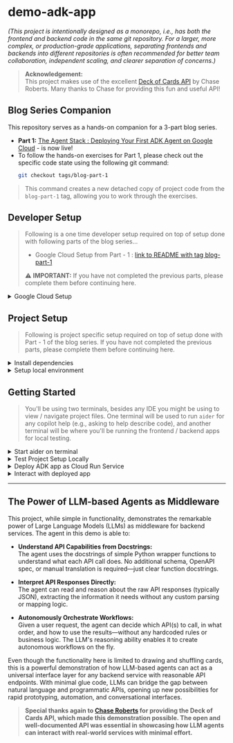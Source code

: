 # demo-adk-app

_(This project is intentionally designed as a monorepo, i.e., has both the frontend and backend code in the same git repository. For a larger, more complex, or production-grade applications, separating frontends and backends into different repositories is often recommended for better team collaboration, independent scaling, and clearer separation of concerns.)_

> **Acknowledgement:**  
> This project makes use of the excellent [Deck of Cards API](https://deckofcardsapi.com/) by Chase Roberts. Many thanks to Chase for providing this fun and useful API!

## Blog Series Companion
This repository serves as a hands-on companion for a 3-part blog series.
*   **Part 1:** [The Agent Stack : Deploying Your First ADK Agent on Google Cloud](https://www.linkedin.com/pulse/agent-stack-deploying-your-first-adk-google-cloud-amit-bhadoria-emvdc) - is now live!
*   To follow the hands-on exercises for Part 1, please check out the specific code state using the following git command:
     ```bash
     git checkout tags/blog-part-1
     ```
> This command creates a new detached copy of project code from the `blog-part-1` tag, allowing you to work through the exercises.

## Developer Setup

> Following is a one time developer setup required on top of setup done with following parts of the blog series...
>
> * Google Cloud Setup from Part - 1 : [link to README with tag blog-part-1](https://github.com/gnulib/demo-adk-app/blob/blog-part-1/README.md)
>
> ⚠️ **IMPORTANT:** If you have not completed the previous parts, please complete them before continuing here.

<details>
<summary>Google Cloud Setup</summary>

**Step 1:** Export environment variables related to project:

```bash
# use same values as previous setup instructions
```

> You can add the above exports into your shell's environment file, e.g. `~/.zshrc`

**Step 2:** Enable the following APIs in your project:

```bash
# use same command as previous setup instructions
```

**Step 3:** Verify your configurations:

```bash
gcloud config list # verify gcloud is using correct google cloud account and project

gcloud artifacts repositories list # verify artifact repository exists
```

> Above command will display your current `gcloud` configuration, including the active account and the project, and the default region/zone if you set them. These should match the project and google cloud account you are using for this demo.

**Step 4:** Add necessary roles to service account:

```bash
# use same roles as previous setup instructions
```

**Step 5:** Add necessary secret key access to service account:

```bash
# No secret key access to be added yet.
```

</details>

## Project Setup

> Following is project specific setup required on top of setup done with Part - 1 of the blog series. If you have not completed the previous parts, please complete them before continuing here.

<details>

<summary>Install dependencies</summary>

_Install backend project dependencies:_

```bash
pip install -r backend/requirements.txt
```

> New dependencies may have been added on top of earlier dependencies, hence need to install / update.

</details>

<details>

<summary>Setup local environment</summary>

_create `backend/.env` file for local testing:_

```bash
cat > backend/.env <<'EOF'
export PROJECT_ID=$GOOGLE_CLOUD_PROJECT
export LOCATION=$GOOGLE_CLOUD_LOCATION
export USE_VERTEXAI=$GOOGLE_GENAI_USE_VERTEXAI
export APP_NAME=$GOOGLE_ADK_APP_NAME
export PORT=8000
export CORS_ORIGINS="[\"http://localhost:3000\", \"$FIREBASE_APP_URL\"]"
export IS_TESTING=true
export DECKOFCARDS_URL="https://deckofcardsapi.com/api/deck"
export FIREBASE_KEY_JSON="{}"
EOF
```

</details>

## Getting Started
> You'll be using two terminals, besides any IDE you might be using to view / navigate project files. One terminal will be used to run `aider` for any copilot help (e.g., asking to help describe code), and another terminal will be where you'll be running the frontend / backend apps for local testing.

<details>
<summary>Start aider on terminal</summary>

_(assuming you configured alias in aider setup above)_

```bash
copilot
```

> First time invocation of `aider` may require installing additional packages, let that complete.

_Ask `aider` to describe project..._

```bash
> describe the project to me 
```

> This documentation assumes you are using aider on a terminal window as a copilot for learning about project, or making changes to project as per your needs.

</details>

<details>
<summary>Test Project Setup Locally</summary>

_In one terminal run the app locally for testing project setup_

```bash
(cd backend; source .env; python main.py)
```

_In another terminal run the test CLI for interacting with the app (use port from above)_

```bash
(cd backend; source .env; python test/cli.py --port 8000)
```

> When you interact with the agent, if you get error like `google.genai.errors.ClientError: 403 PERMISSION_DENIED` -- this usually means either VertexAI API has not be enabled in your project, or your current environment is using a different google cloud project. Please make sure that you have completed all the steps mentioned above in "Google Cloud Setup" and are using the correct google project in your environment variables (`GOOGLE_CLOUD_PROJECT`) and with `gcloud` CLI _(check config in `gcloud config list` and `gcloud auth list`)_.

</details>

<details>

<summary>Deploy ADK app as Cloud Run Service</summary>

> Make sure that you have the following environment variables defined as described in the Google Cloud Setup step above:
> * GOOGLE_ADK_APP_NAME
> * GOOGLE_CLOUD_LOCATION
> * GOOGLE_ADK_APP_REPOSITORY
> * GOOGLE_GENAI_USE_VERTEXAI

_Run the make target to build and deploy the backend:_

```bash
make deploy-backend
```

_Verify the status of cloud run service deployment:_

```bash
make verify-backend
```

</details>

<details>

<summary>Interact with deployed app</summary>

> Use the service URL obtained from `make verify-backend` (look for the `url:` field), or extract it directly using: `gcloud run services describe "$GOOGLE_ADK_APP_NAME-service" --platform managed --region $GOOGLE_CLOUD_LOCATION --format='value(status.url)'`

**Step 1:** run the test CLI for interacting with the app (use url from above)

```bash
(cd backend; source .env; python test/cli.py --host <<url>>)
```

**Step 2:** Converse with the agent to draw some cards from a deck, e.g.:

```
draw me 2 cards from a new deck
```

```
ok, add these drawn cards to a new pile John
```

```
draw 2 more cards and add them to pile Jane
```

```
ok, who has bigger hand, John or Jane? use simple card comparison, all colors are same, but cards have weight according to their number.
```

</details>

---

## The Power of LLM-based Agents as Middleware

This project, while simple in functionality, demonstrates the remarkable power of Large Language Models (LLMs) as middleware for backend services. The agent in this demo is able to:

- **Understand API Capabilities from Docstrings:**  
  The agent uses the docstrings of simple Python wrapper functions to understand what each API call does. No additional schema, OpenAPI spec, or manual translation is required—just clear function docstrings.

- **Interpret API Responses Directly:**  
  The agent can read and reason about the raw API responses (typically JSON), extracting the information it needs without any custom parsing or mapping logic.

- **Autonomously Orchestrate Workflows:**  
  Given a user request, the agent can decide which API(s) to call, in what order, and how to use the results—without any hardcoded rules or business logic. The LLM's reasoning ability enables it to create autonomous workflows on the fly.

Even though the functionality here is limited to drawing and shuffling cards, this is a powerful demonstration of how LLM-based agents can act as a universal interface layer for any backend service with reasonable API endpoints. With minimal glue code, LLMs can bridge the gap between natural language and programmatic APIs, opening up new possibilities for rapid prototyping, automation, and conversational interfaces.

> **Special thanks again to [Chase Roberts](https://deckofcardsapi.com/) for providing the Deck of Cards API, which made this demonstration possible. The open and well-documented API was essential in showcasing how LLM agents can interact with real-world services with minimal effort.**

